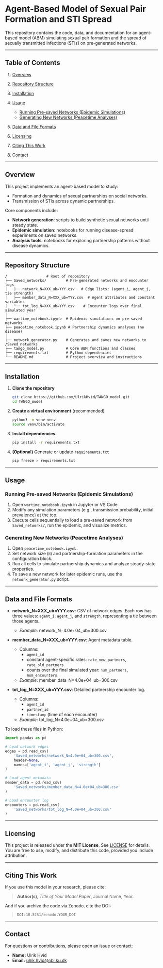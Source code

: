 # Agent-Based Model of Sexual Pair Formation and STI Spread

This repository contains the code, data, and documentation for an agent-based model (ABM) simulating sexual pair formation and the spread of sexually transmitted infections (STIs) on pre-generated networks.

---

## Table of Contents

1. [Overview](#overview)

2. [Repository Structure](#repository-structure)

3. [Installation](#installation)

4. [Usage](#usage)

   - [Running Pre-saved Networks (Epidemic Simulations)](#running-pre-saved-networks-epidemic-simulations)
   - [Generating New Networks (Peacetime Analyses)](#generating-new-networks-peacetime-analyses)

5. [Data and File Formats](#data-and-file-formats)

6. [Licensing](#licensing)

7. [Citing This Work](#citing-this-work)

8. [Contact](#contact)

---

## Overview

This project implements an agent-based model to study:

- Formation and dynamics of sexual partnerships on social networks.
- Transmission of STIs across dynamic partnerships.

Core components include:

- **Network generation**: scripts to build synthetic sexual networks until steady state.
- **Epidemic simulation**: notebooks for running disease-spread experiments on saved networks.
- **Analysis tools**: notebooks for exploring partnership patterns without disease dynamics.

---

## Repository Structure

```
/                  # Root of repository
├── Saved_networks/         # Pre-generated networks and encounter logs
│   ├── network_N=XXX_ub=YYY.csv   # Edge lists: (agent_i, agent_j, tie strength)
│   ├── member_data_N=XXX_ub=YYY.csv  # Agent attributes and constant variables
│   └── tot_log_N=XXX_ub=YYY.csv    # Encounter logs over final simulated year
│
├── wartime_notebook.ipynb  # Epidemic simulations on pre-saved networks
├── peacetime_notebook.ipynb # Partnership dynamics analyses (no disease)
│
├── network_generator.py    # Generates and saves new networks to /Saved_networks
├── tango_model.py          # Core ABM functions and classes
├── requirements.txt        # Python dependencies
└── README.md               # Project overview and instructions
```

---

## Installation

1. **Clone the repository**

   ```bash
   git clone https://github.com/UlrikHvid/TANGO_model.git
   cd TANGO_model
   ```

2. **Create a virtual environment** (recommended)

   ```bash
   python3 -m venv venv
   source venv/bin/activate
   ```

3. **Install dependencies**

   ```bash
   pip install -r requirements.txt
   ```

4. **(Optional)** Generate or update `requirements.txt`

   ```bash
   pip freeze > requirements.txt
   ```

---

## Usage

### Running Pre-saved Networks (Epidemic Simulations)

1. Open `wartime_notebook.ipynb` in Jupyter or VS Code.
2. Modify any simulation parameters (e.g., transmission probability, initial prevalence) at the top.
3. Execute cells sequentially to load a pre-saved network from `Saved_networks/`, run the epidemic, and visualize metrics.

### Generating New Networks (Peacetime Analyses)

1. Open `peacetime_notebook.ipynb`.
2. Set network size (`N`) and partnership-formation parameters in the configuration block.
3. Run all cells to simulate partnership dynamics and analyze steady-state properties.
4. To save a new network for later epidemic runs, use the `network_generator.py` script.

---

## Data and File Formats

- **network_N=XXX_ub=YYY.csv**: CSV of network edges. Each row has three values: `agent_i`, `agent_j`, and `strength`, representing a tie between those agents.
  - _Example_: network_N=4.0e+04_ub=300.csv

- **member_data_N=XXX_ub=YYY.csv**: Agent metadata table.
  - Columns:
    - `agent_id`
    - constant agent-specific rates: `rate_new_partners`, `rate_old_partners`
    - counts over the final simulated year: `num_partners`, `num_encounters`
  - _Example_: member_data_N=4.0e+04_ub=300.csv

- **tot_log_N=XXX_ub=YYY.csv**: Detailed partnership encounter log.
  - Columns:
    - `agent_id`
    - `partner_id`
    - `timestamp` (time of each encounter)
  - _Example_: tot_log_N=4.0e+04_ub=300.csv

To load these files in Python:

```python
import pandas as pd

# Load network edges
edges = pd.read_csv(
    'Saved_networks/network_N=4.0e+04_ub=300.csv',
    header=None,
    names=['agent_i', 'agent_j', 'strength']
)

# Load agent metadata
member_data = pd.read_csv(
    'Saved_networks/member_data_N=4.0e+04_ub=300.csv'
)

# Load encounter log
encounters = pd.read_csv(
    'Saved_networks/tot_log_N=4.0e+04_ub=300.csv'
)
```

---

## Licensing

This project is released under the **MIT License**. See [LICENSE](LICENSE) for details. You are free to use, modify, and distribute this code, provided you include attribution.

---

## Citing This Work

If you use this model in your research, please cite:

> **Author(s)**, *Title of Your Model Paper*, Journal Name, Year.

And if you archive the code via Zenodo, cite the DOI:

> `DOI:10.5281/zenodo.YOUR_DOI`

---

## Contact

For questions or contributions, please open an issue or contact:

- **Name:** Ulrik Hvid
- **Email:** [ulrik.hvid@nbi.ku.dk](mailto\:ulrik.hvid@nbi.ku.dk)


